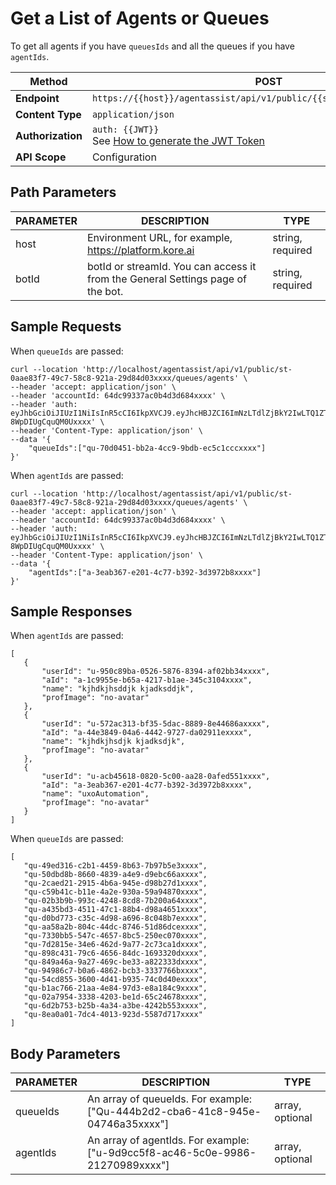 # Get a List of Agents or Queues

To get all agents if you have `queuesIds` and all the queues if you have `agentIds`.

| **Method** | POST |
|--------|------|
| **Endpoint** | `https://{{host}}/agentassist/api/v1/public/{{streamId}}/queues/agents` |
| **Content Type** | `application/json` |
| **Authorization** | `auth: {{JWT}}` <br>See [How to generate the JWT Token](../automation/api-introduction.md#generating-the-jwt-token) |
| **API Scope** | Configuration |

## Path Parameters

| **PARAMETER** | **DESCRIPTION** | **TYPE** |
|-----------|-------------|------|
| host | Environment URL, for example, https://platform.kore.ai | string, required |
| botId | botId or streamId. You can access it from the General Settings page of the bot. | string, required |

## Sample Requests

When `queueIds` are passed:
```
curl --location 'http://localhost/agentassist/api/v1/public/st-0aae83f7-49c7-58c8-921a-29d84d03xxxx/queues/agents' \
--header 'accept: application/json' \
--header 'accountId: 64dc99337ac0b4d3d684xxxx' \
--header 'auth: eyJhbGciOiJIUzI1NiIsInR5cCI6IkpXVCJ9.eyJhcHBJZCI6ImNzLTdlZjBkY2IwLTQ1ZTItNTY3YS1hYzMyLTkwNTA1NzdmMWIyYiJ9.7t145BjU0eZDdlnXYazmqkVT-8WpDIUgCquQM0Uxxxx' \
--header 'Content-Type: application/json' \
--data '{
    "queueIds":["qu-70d0451-bb2a-4cc9-9bdb-ec5c1cccxxxx"]
}'
```
When `agentIds` are passed:
```
curl --location 'http://localhost/agentassist/api/v1/public/st-0aae83f7-49c7-58c8-921a-29d84d03xxxx/queues/agents' \
--header 'accept: application/json' \
--header 'accountId: 64dc99337ac0b4d3d684xxxx' \
--header 'auth: eyJhbGciOiJIUzI1NiIsInR5cCI6IkpXVCJ9.eyJhcHBJZCI6ImNzLTdlZjBkY2IwLTQ1ZTItNTY3YS1hYzMyLTkwNTA1NzdmMWIyYiJ9.7t145BjU0eZDdlnXYazmqkVT-8WpDIUgCquQM0Uxxxx' \
--header 'Content-Type: application/json' \
--data '{
    "agentIds":["a-3eab367-e201-4c77-b392-3d3972b8xxxx"]
}'
```

## Sample Responses

When `agentIds` are passed:

```
[
   {
       "userId": "u-950c89ba-0526-5876-8394-af02bb34xxxx",
       "aId": "a-1c9955e-b65a-4217-b1ae-345c3104xxxx",
       "name": "kjhdkjhsddjk kjadksddjk",
       "profImage": "no-avatar"
   },
   {
       "userId": "u-572ac313-bf35-5dac-8889-8e44686axxxx",
       "aId": "a-44e3849-04a6-4442-9727-da02911exxxx",
       "name": "kjhdkjhsdjk kjadksdjk",
       "profImage": "no-avatar"
   },
   {
       "userId": "u-acb45618-0820-5c00-aa28-0afed551xxxx",
       "aId": "a-3eab367-e201-4c77-b392-3d3972b8xxxx",
       "name": "uxoAutomation",
       "profImage": "no-avatar"
   }
]
```

When `queueIds` are passed:

```
[
   "qu-49ed316-c2b1-4459-8b63-7b97b5e3xxxx",
   "qu-50dbd8b-8660-4839-a4e9-d9ebc66axxxx",
   "qu-2caed21-2915-4b6a-945e-d98b27d1xxxx",
   "qu-c59b41c-b11e-4a2e-930a-59a94870xxxx",
   "qu-02b3b9b-993c-4248-8cd8-7b200a64xxxx",
   "qu-a435bd3-4511-47c1-88b4-d98a4651xxxx",
   "qu-d0bd773-c35c-4d98-a696-8c048b7exxxx",
   "qu-aa58a2b-804c-44dc-8746-51d86dcexxxx",
   "qu-7330bb5-547c-4657-8bc5-250ec070xxxx",
   "qu-7d2815e-34e6-462d-9a77-2c73ca1dxxxx",
   "qu-898c431-79c6-4656-84dc-1693320dxxxx",
   "qu-849a46a-9a27-469c-be33-a822333dxxxx",
   "qu-94986c7-b0a6-4862-bcb3-3337766bxxxx",
   "qu-54cd855-3600-4d41-b935-74c0d40exxxx",
   "qu-b1ac766-21aa-4e84-97d3-e8a184c9xxxx",
   "qu-02a7954-3338-4203-be1d-65c24678xxxx",
   "qu-6d2b753-b25b-4a34-a3be-4242b553xxxx",
   "qu-8ea0a01-7dc4-4013-923d-5587d717xxxx"
]
```

## Body Parameters

| **PARAMETER** | **DESCRIPTION** | **TYPE** |
|-----------|-------------|------|
| queueIds | An array of queueIds. For example: ["Qu-444b2d2-cba6-41c8-945e-04746a35xxxx"] | array, optional |
| agentIds | An array of agentIds. For example: ["u-9d9cc5f8-ac46-5c0e-9986-21270989xxxx"] | array, optional |